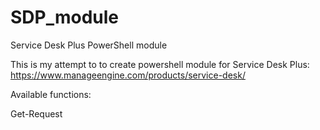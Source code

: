 # SDP_module
Service Desk Plus PowerShell module

This is my attempt to to create powershell module for Service Desk Plus: https://www.manageengine.com/products/service-desk/

Available functions:

Get-Request
